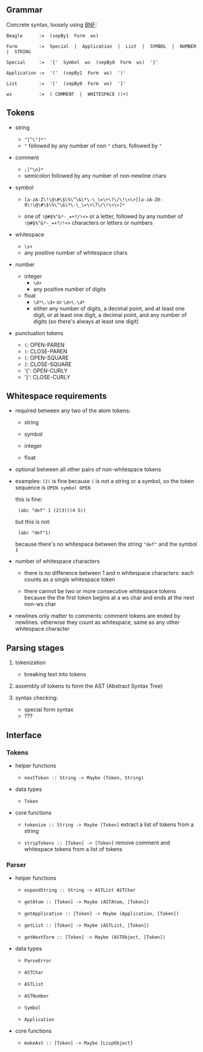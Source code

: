 
## Grammar ##

Concrete syntax, loosely using [BNF](http://en.wikipedia.org/wiki/Backus%E2%80%93Naur_Form):

    Beagle      :=  (sepBy1  Form  ws)
    
    Form        :=  Special  |  Application  |  List  |  SYMBOL  |  NUMBER  |  STRING
    
    Special     :=  '{'  Symbol  ws  (sepBy0  Form  ws)  '}'
    
    Application :=  '('  (sepBy1  Form  ws)  ')' 
    
    List        :=  '['  (sepBy0  Form  ws)  ']'

    ws          :=  ( COMMENT  |  WHITESPACE )(+)



## Tokens ##

 - string  

   - `"[^\"]*"`
   - `"` followed by any number of non `"` chars, followed by `"`

 - comment 

   - `;[^\n]*`
   - semicolon followed by any number of non-newline chars

 - symbol

   - `[a-zA-Z\!\@\#\$\%\^\&\*\-\_\=\+\?\/\!\<\>][a-zA-Z0-9\!\@\#\$\%\^\&\*\-\_\=\+\?\/\!\<\>]*`

   - one of `!@#$%^&*-_=+?/!<>` or a letter, followed by any number of `!@#$%^&*-_=+?/!<>`
     characters or letters or numbers

 - whitespace

   - `\s+`
   - any positive number of whitespace chars

 - number

   - integer
     - `\d+`
     - any positive number of digits
   - float
     - `\d*\.\d+` or `\d+\.\d*`
     - either any number of digits, a decimal point, and at least one digit, or
       at least one digit, a decimal point, and any number of digits (so there's
       always at least one digit)

 - punctuation tokens

   - `(`:  OPEN-PAREN
   - `)`:  CLOSE-PAREN
   - `[`:  OPEN-SQUARE
   - `]`:  CLOSE-SQUARE
   - '{':  OPEN-CURLY
   - '}':  CLOSE-CURLY


## Whitespace requirements ##

 - required between any two of the atom tokens:

   - string
 
   - symbol

   - integer

   - float

 - optional between all other pairs of non-whitespace tokens

 - examples: `(2(` is fine because `(` is not a string or
   a symbol, so the token sequence is `OPEN symbol OPEN`

   this is fine:

        (abc "def" 1 (2(3))(4 5))

   but this is not:

        (abc "def"1)

   because there's no whitespace between the string `"def"` and the symbol `1`

 - number of whitespace characters

   - there is no difference between 1 and n whitespace characters:  each counts
     as a single whitespace token

   - there cannot be two or more consecutive whitespace tokens because
     the the first token begins at a ws char and ends at the next non-ws char

 - newlines only matter to comments:  comment tokens are ended by newlines. 
   otherwise they count as whitespace, same as any other whitespace character



## Parsing stages ##

 1. tokenization
    - breaking text into tokens

 2. assembly of tokens to form the AST (Abstract Syntax Tree)

 3. syntax checking:
    - special form syntax
    - ???


## Interface ##

### Tokens ###

 - helper functions

   - `nextToken :: String -> Maybe (Token, String)`

 - data types
  
   - `Token`

 - core functions

   - `tokenize :: String -> Maybe [Token]`
      extract a list of tokens from a string

   - `stripTokens :: [Token] -> [Token]`
      remove comment and whitespace tokens from a list of tokens
   

### Parser ###

 - helper functions
 
   - `expandString :: String -> ASTList ASTChar`
  
   - `getAtom :: [Token] -> Maybe (ASTAtom, [Token])`

   - `getApplication :: [Token] -> Maybe (Application, [Token])`
 
   - `getList :: [Token] -> Maybe (ASTList, [Token])`

   - `getNextForm :: [Token] -> Maybe (ASTObject, [Token])`

 - data types

   - `ParseError`
   
   - `ASTChar`
   
   - `ASTList`
   
   - `ASTNumber`
   
   - `Symbol`
   
   - `Application`

 - core functions

   - `makeAst :: [Token] -> Maybe [LispObject]`


